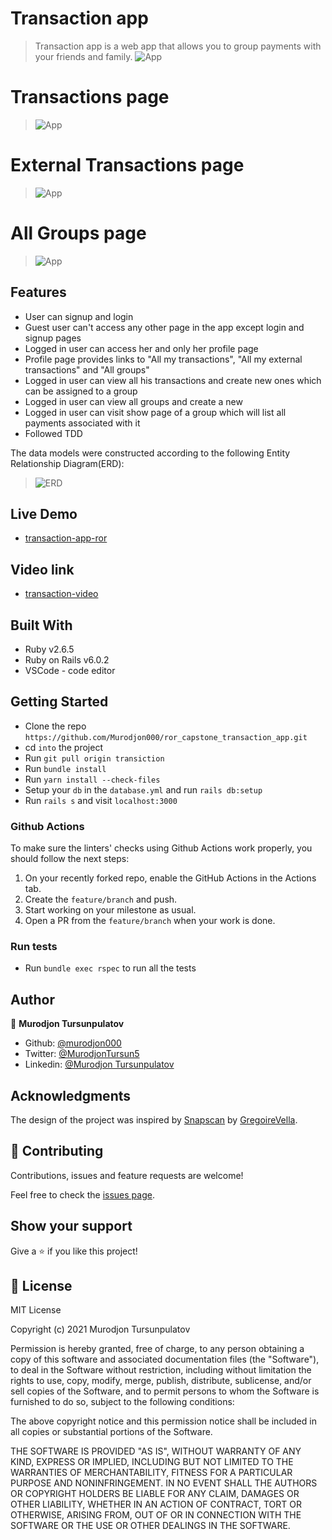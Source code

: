 # Transaction app

> Transaction app is a web app that allows you to group payments with your friends and family.
>![App](./app/assets/images/app.png)
# Transactions page
>![App](./app/assets/images/app3.png)
# External Transactions page
>![App](./app/assets/images/app1.png)
# All Groups page
>![App](./app/assets/images/app2.png)
## Features

- User can signup and login
- Guest user can't access any other page in the app except  login and signup pages
- Logged in user can access her and only her profile page
- Profile page provides links to "All my transactions", "All my external transactions" and "All groups"
- Logged in user can view all his transactions and create new ones which can be assigned to a group
- Logged in user can view all groups and create a new
- Logged in user can visit show page of a group which will list all payments associated with it
- Followed TDD

The data models were constructed according to the following Entity Relationship Diagram(ERD):

>![ERD](./app/assets/images/diagram.png)

## Live Demo

- [transaction-app-ror](https://transaction-app-ror.herokuapp.com/)

## Video link

- [transaction-video](https://www.loom.com/share/0544c4a1c56e4cca87c5ff54cf040153)

## Built With

- Ruby v2.6.5
- Ruby on Rails v6.0.2
- VSCode - code editor

## Getting Started

- Clone the repo `https://github.com/Murodjon000/ror_capstone_transaction_app.git`
- cd `into` the project
- Run `git pull origin transiction`
- Run `bundle install`
- Run `yarn install --check-files`
- Setup your `db` in the `database.yml` and run `rails db:setup`
- Run `rails s` and visit `localhost:3000`


### Github Actions

To make sure the linters' checks using Github Actions work properly, you should follow the next steps:

1. On your recently forked repo, enable the GitHub Actions in the Actions tab.
2. Create the `feature/branch` and push.
3. Start working on your milestone as usual.
4. Open a PR from the `feature/branch` when your work is done.


### Run tests

- Run `bundle exec rspec` to run all the tests

## Author

👤 **Murodjon Tursunpulatov**

- Github: [@murodjon000](https://github.com/murodjon000)
- Twitter: [@MurodjonTursun5](https://twitter.com/MurodjonTursun5)
- Linkedin: [@Murodjon Tursunpulatov](https://www.linkedin.com/in/murodjon-tursunpulatov-5189481b3/)

## Acknowledgments

The design of the project was inspired by [Snapscan](https://www.behance.net/gallery/19759151/Snapscan-iOs-design-and-branding) by [GregoireVella](https://www.behance.net/gregoirevella).

## 🤝 Contributing

Contributions, issues and feature requests are welcome!

Feel free to check the [issues page](https://github.com/Murodjon000/ror_capstone_transaction_app/issues).

## Show your support

Give a ⭐️ if you like this project!

## 📝 License

MIT License

Copyright (c) 2021 Murodjon Tursunpulatov

Permission is hereby granted, free of charge, to any person obtaining a copy
of this software and associated documentation files (the "Software"), to deal
in the Software without restriction, including without limitation the rights
to use, copy, modify, merge, publish, distribute, sublicense, and/or sell
copies of the Software, and to permit persons to whom the Software is
furnished to do so, subject to the following conditions:

The above copyright notice and this permission notice shall be included in all
copies or substantial portions of the Software.

THE SOFTWARE IS PROVIDED "AS IS", WITHOUT WARRANTY OF ANY KIND, EXPRESS OR
IMPLIED, INCLUDING BUT NOT LIMITED TO THE WARRANTIES OF MERCHANTABILITY,
FITNESS FOR A PARTICULAR PURPOSE AND NONINFRINGEMENT. IN NO EVENT SHALL THE
AUTHORS OR COPYRIGHT HOLDERS BE LIABLE FOR ANY CLAIM, DAMAGES OR OTHER
LIABILITY, WHETHER IN AN ACTION OF CONTRACT, TORT OR OTHERWISE, ARISING FROM,
OUT OF OR IN CONNECTION WITH THE SOFTWARE OR THE USE OR OTHER DEALINGS IN THE
SOFTWARE.